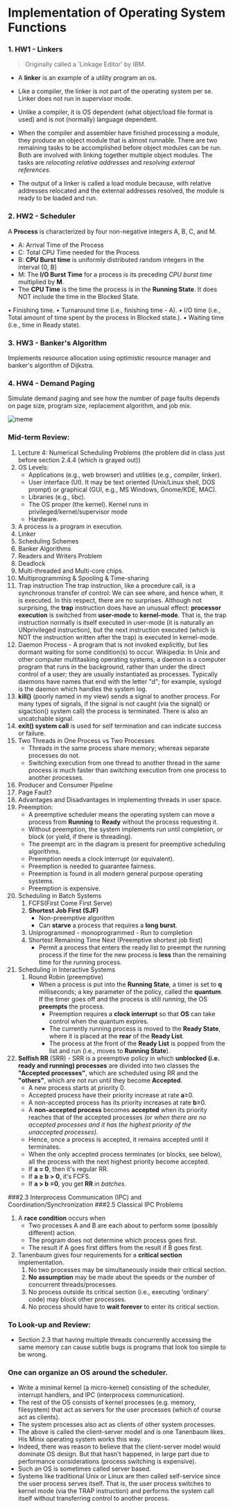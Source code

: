 # Implementation of Operating System Functions

### 1. HW1 - Linkers
> Originally called a 'Linkage Editor' by IBM.

- A **linker** is an example of a utility program an os. 
- Like a compiler, the linker is not part of the operating system per se. Linker does not run in supervisor mode. 
- Unlike a compiler, it is OS dependent (what object/load file format is used) and is not (normally) language dependent.

- When the compiler and assembler have finished processing a module, they produce an object module that is almost runnable. There are two remaining tasks to be accomplished before object modules can be run. Both are involved with linking together multiple object modules. The tasks are *relocating relative addresses* and *resolving external references*.
- The output of a linker is called a load module because, with relative addresses relocated and the external addresses resolved, the module is ready to be loaded and run.

### 2. HW2 - Scheduler
A **Process** is characterized by four non-negative integers A, B, C, and M.
- A: Arrival Time of the Process
- C: Total CPU Time needed for the Process
- B: **CPU Burst time** is uniformly distributed random integers in the interval (0, B]
- M: The **I/O Burst Time** for a process is its preceding *CPU burst time* multiplied by **M**.
- The **CPU Time** is the time the process is in the **Running State**. It does NOT include the time in the Blocked State.

• Finishing time.
• Turnaround time (i.e., finishing time - A).
• I/O time (i.e., Total amount of time spent by the process in Blocked state.).
• Waiting time (i.e., time in Ready state).

### 3. HW3 - Banker's Algorithm
Implements resource allocation using optimistic resource manager and banker's algorithm of Dijkstra.

### 4. HW4 - Demand Paging  
Simulate demand paging and see how the number of page faults depends on page size, program size, replacement algorithm, and job mix.


![meme](https://github.com/lizichen/OS_Spring2017/blob/master/meme.jpg "meme")

### Mid-term Review:
1. Lecture 4: Numerical Scheduling Problems (the problem did in class just before section 2.4.4 (which is grayed out))
2. OS Levels:
    - Applications (e.g., web browser) and utilities (e.g., compiler, linker).
    - User interface (UI). It may be text oriented (Unix/Linux shell, DOS prompt) or graphical (GUI, e.g., MS Windows, Gnome/KDE, MAC).
    - Libraries (e.g., libc).
    - The OS proper (the kernel). Kernel runs in privileged/kernel/supervisor mode
    - Hardware.
3. A process is a program in execution.
4. Linker
5. Scheduling Schemes
6. Banker Algorithms
7. Readers and Writers Problem
8. Deadlock
9. Multi-threaded and Multi-core chips.
10. Multiprogramming & Spooling & Time-sharing
11. Trap instruction
    The trap instruction, like a procedure call, is a synchronous transfer of control: We can see where, and hence when, it is executed. In this respect, there are no surprises. Although not surprising, the **trap** instruction does have an unusual effect: **processor execution** is switched from **user-mode** to **kernel-mode**. That is, the trap instruction normally is itself executed in user-mode (it is naturally an UNprivileged instruction), but the next instruction executed (which is NOT the instruction written after the trap) is executed in kernel-mode.
12. Daemon Process - A program that is not invoked explicitly, but lies dormant waiting for some condition(s) to occur. Wikipedia: In Unix and other computer multitasking operating systems, a daemon is a computer program that runs in the background, rather than under the direct control of a user; they are usually instantiated as processes. Typically daemons have names that end with the letter "d"; for example, syslogd is the daemon which handles the system log.
13. **kill()** (poorly named in my view) sends a signal to another process. For many types of signals, if the signal is not caught (via the signal() or sigaction() system call) the process is terminated. There is also an uncatchable signal.
14. **exit() system call** is used for self termination and can indicate success or failure.
15. Two Threads in One Process vs Two Processes
    - Threads in the same process share memory; whereas separate processes do not.
    - Switching execution from one thread to another thread in the same process is much faster than switching execution from one process to another processes.
16. Producer and Consumer Pipeline
17. Page Fault?
18. Advantages and Disadvantages in implementing threads in user space.
19. Preemption:
    - A preemptive scheduler means the operating system can move a process from **Running** to **Ready** without the process requesting it.
    - Without preemption, the system implements run until completion, or block (or yield, if there is threading).
    - The preempt arc in the diagram is present for preemptive scheduling algorithms.
    - Preemption needs a clock interrupt (or equivalent).
    - Preemption is needed to guarantee fairness.
    - Preemption is found in all modern general purpose operating systems.
    - Preemption is expensive.
20. Scheduling in Batch Systems
    1. FCFS(First Come First Serve)
    2. **Shortest Job First (SJF)**
        + Non-preemptive algorithm
        + Can **starve** a process that requires a **long burst**.
    3. Uniprogrammed - monoprogrammed - Run to completion
    4. Shortest Remaining Time Next (Preemptive shortest job first)
        + Permit a process that enters the ready list to preempt the running process if the time for the new process is **less** than the remaining time for the running process.
21. Scheduling in Interactive Systems
    1. Round Robin (preemptive)
        + When a process is put into the **Running State**, a timer is set to **q** milliseconds; a key parameter of the policy, called the **quantum**. If the timer goes off and the process is still *running*, the OS **preempts** the process.
            * Preemption requires a **clock interrupt** so that **OS** can take control when the quantum expires.
            * The currently running process is moved to the **Ready State**, where it is placed at the **rear** of the **Ready List**.
            * The process at the front of the **Ready List** is popped from the list and run (i.e., moves to **Running State**).
22. **Selfish RR** (SRR) - SRR is a preemptive policy in which **unblocked (i.e. ready and running) processes** are divided into two classes the **"Accepted processes"**, which are scheduled using RR and the **"others"**, which are not run until they become **Accepted**.
    + A new process starts at priority 0.
    + Accepted process have their priority increase at rate **a**≥0.
    + A non-accepted process has its priority increases at rate **b**≥0.
    + A **non-accepted process** becomes **accepted** when its priority reaches that of the accepted processes *(or when there are no accepted processes and it has the highest priority of the unaccepted processes)*.
    + Hence, once a process is accepted, it remains accepted until it terminates.
    + When the only accepted process terminates (or blocks, see below), all the process with the next highest priority become accepted.
    + If **a = 0**, then it's regular RR.
    + If **a ≥ b > 0**, it's FCFS.
    + If **a > b =0**, you get **RR** in *batches*. 

###2.3 Interprocess Communication (IPC) and Coordination/Synchronization
###2.5 Classical IPC Problems
1. A **race condition** occurs when
    - Two processes A and B are each about to perform some (possibly different) action.
    - The program does not determine which process goes first.
    - The result if A goes first differs from the result if B goes first.
2. Tanenbaum gives four requirements for a **critical section** implementation.
    1. No two processes may be simultaneously inside their critical section.
    2. **No assumption** may be made about the speeds or the number of concurrent threads/processes.
    3. No process outside its critical section (i.e., executing 'ordinary' code) may block other processes.
    4. No process should have to **wait forever** to enter its critical section.


### To Look-up and Review:
- Section 2.3 that having multiple threads concurrently accessing the same memory can cause subtle bugs is programs that look too simple to be wrong.


### One can organize an OS around the scheduler.  
- Write a minimal kernel (a micro-kernel) consisting of the scheduler, interrupt handlers, and IPC (interprocess communication).
- The rest of the OS consists of kernel processes (e.g. memory, filesystem) that act as servers for the user processes (which of course act as clients).
- The system processes also act as clients of other system processes.
- The above is called the client-server model and is one Tanenbaum likes. His Minix operating system works this way.
- Indeed, there was reason to believe that the client-server model would dominate OS design. But that hasn't happened, in large part due to performance considerations (process switching is expensive).
- Such an OS is sometimes called server based.
- Systems like traditional Unix or Linux are then called self-service since the user process serves itself. That is, the user process switches to kernel mode (via the TRAP instruction) and performs the system call itself without transferring control to another process.






